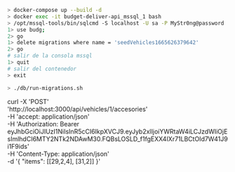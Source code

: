 ```bash
> docker-compose up --build -d
> docker exec -it budget-deliver-api_mssql_1 bash
> /opt/mssql-tools/bin/sqlcmd -S localhost -U sa -P MyStr0ng@password
1> use budg;
2> go
1> delete migrations where name = 'seedVehicles1665626379642'
2> go
# salir de la consola mssql
1> quit
# salir del contenedor
> exit

> ./db/run-migrations.sh
```

curl -X 'POST' \
  'http://localhost:3000/api/vehicles/1/accesories' \
  -H 'accept: application/json' \
  -H 'Authorization: Bearer eyJhbGciOiJIUzI1NiIsInR5cCI6IkpXVCJ9.eyJyb2xlIjoiYWRtaW4iLCJzdWIiOjEsImlhdCI6MTY2NTk2NDAwM30.FQBsLOSLD_f1fgEXX4IXr71LBCtOId7W41J9i1F9ids' \
  -H 'Content-Type: application/json' \
  -d '{
  "items": [[29,2,4], [31,2]]
}'
